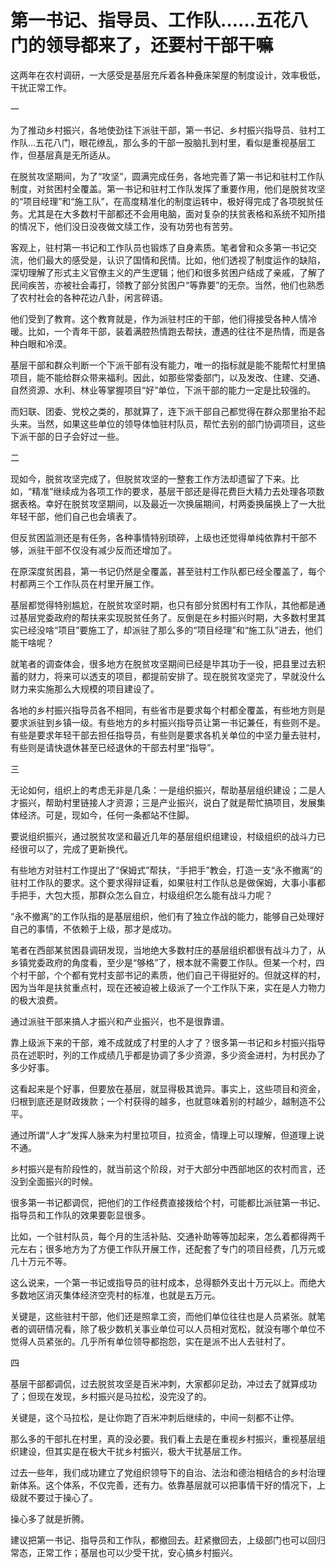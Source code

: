 # 第一书记、指导员、工作队……五花八门的领导都来了，还要村干部干嘛

这两年在农村调研，一大感受是基层充斥着各种叠床架屋的制度设计，效率极低，干扰正常工作。

一

为了推动乡村振兴，各地使劲往下派驻干部，第一书记、乡村振兴指导员、驻村工作队…五花八门，眼花缭乱，那么多的干部一股脑扎到村里，看似是重视基层工作，但基层真是无所适从。

在脱贫攻坚期间，为了“攻坚”，圆满完成任务，各地完善了第一书记和驻村工作队制度，对贫困村全覆盖。第一书记和驻村工作队发挥了重要作用，他们是脱贫攻坚的“项目经理”和“施工队”，在高度精准化的制度运转中，极好得完成了各项脱贫任务。尤其是在大多数村干部都还不会用电脑，面对复杂的扶贫表格和系统不知所措的情况下，他们没日没夜做文牍工作，没有功劳也有苦劳。

客观上，驻村第一书记和工作队员也锻炼了自身素质。笔者曾和众多第一书记交流，他们最大的感受是，认识了国情和民情。比如，他们透视了制度运作的缺陷，深切理解了形式主义官僚主义的产生逻辑；他们和很多贫困户结成了亲戚，了解了民间疾苦，亦被社会毒打，领教了部分贫困户“等靠要”的无奈。当然，他们也熟悉了农村社会的各种花边八卦，闲言碎语。

他们受到了教育。这个教育就是，作为派驻村庄的干部，他们得接受各种人情冷暖。比如，一个青年干部，装着满腔热情跑去帮扶，遭遇的往往不是热情，而是各种白眼和冷漠。

基层干部和群众判断一个下派干部有没有能力，唯一的指标就是能不能帮忙村里搞项目，能不能给群众带来福利。因此，如那些常委部门，以及发改、住建、交通、自然资源、水利、林业等掌握项目“好”单位，下派干部的能力一定是比较强的。

而妇联、团委、党校之类的，那就算了，连下派干部自己都觉得在群众那里抬不起头来。当然，如果这些单位的领导体恤驻村队员，帮忙去别的部门协调项目，这些下派干部的日子会好过一些。

二

现如今，脱贫攻坚完成了，但脱贫攻坚的一整套工作方法却遗留了下来。比如，“精准”继续成为各项工作的要求，基层干部还是得花费巨大精力去处理各项数据表格。幸好在脱贫攻坚期间，以及最近一次换届期间，村两委换届换上了一大批年轻干部，他们自己也会填表了。

但反贫困监测还是有任务，各种事情特别琐碎，上级也还觉得单纯依靠村干部不够，派驻干部不仅没有减少反而还增加了。

在原深度贫困县，第一书记仍然是全覆盖，甚至驻村工作队都已经全覆盖了，每个村都两三个工作队员在村里开展工作。

基层都觉得特别尴尬，在脱贫攻坚时期，也只有部分贫困村有工作队，其他都是通过基层党委政府的帮扶来实现脱贫任务了。反倒是在乡村振兴时期，大多数村里其实已经没啥“项目”要施工了，却派驻了那么多的“项目经理”和“施工队”进去，他们能干啥呢？

就笔者的调查体会，很多地方在脱贫攻坚期间已经是毕其功于一役，把县里过去积蓄的财力，将来可以透支的项目，都提前安排了。现在脱贫攻坚完了，早就没什么财力来实施那么大规模的项目建设了。

各地的乡村振兴指导员各不相同，有些省市是要求每个村都全覆盖，有些地方则是要求派驻到乡镇一级。有些地方的乡村振兴指导员让第一书记兼任，有些则不是。有些是要求年轻干部去担任指导员，有些则是要求各机关单位的中坚力量去驻村，有些则是请快退休甚至已经退休的干部去村里“指导”。

三

无论如何，组织上的考虑无非是几条：一是组织振兴，帮助基层组织建设；二是人才振兴，帮助村里链接人才资源；三是产业振兴，说白了就是帮忙搞项目，发展集体经济。可是，现如今，任何一条都站不住脚。

要说组织振兴，通过脱贫攻坚和最近几年的基层组织组建设，村级组织的战斗力已经很可以了，完成了更新换代。

有些地方对驻村工作提出了“保姆式”帮扶，“手把手”教会，打造一支“永不撤离”的驻村工作队的要求。这个要求得辩证看，如果驻村工作队总是做保姆，大事小事都手把手，大包大揽，那群众怎么自立，村级组织怎么能有战斗力呢？

“永不撤离”的工作队指的是基层组织，他们有了独立作战的能力，能够自己处理好自己的事情，不依赖于上级，那才是成功。

笔者在西部某贫困县调研发现，当地绝大多数村庄的基层组织都很有战斗力了，从乡镇党委政府的角度看，至少是“够格”了，根本就不需要工作队。但某一个村，四个村干部，个个都有党村支部书记的素质，他们自己干得挺好的。但就这样的村，因为当年是扶贫重点村，现在还被迫被上级派了一个工作队下来，实在是人力物力的极大浪费。

通过派驻干部来搞人才振兴和产业振兴，也不是很靠谱。

靠上级派下来的干部，难不成就成了村里的人才了？很多第一书记和乡村振兴指导员在述职时，列的工作成绩几乎都是协调了多少资源，多少资金进村，为村民办了多少好事。

这看起来是个好事，但要放在基层，就显得极其诡异。事实上，这些项目和资金，归根到底还是财政拨款；一个村获得的越多，也就意味着别的村越少，越制造不公平。

通过所谓“人才”发挥人脉来为村里拉项目，拉资金，情理上可以理解，但道理上说不通。

乡村振兴是有阶段性的，就当前这个阶段，对于大部分中西部地区的农村而言，还没到全面振兴的时候。

很多第一书记都调侃，把他们的工作经费直接拨给个村，可能都比派驻第一书记、指导员和工作队的效果要彰显很多。

比如，一个驻村队员，每个月的生活补贴、交通补助等等加起来，怎么着都得两千元左右；很多地方为了方便工作队开展工作，还配套了专门的项目经费，几万元或几十万元不等。

这么说来，一个第一书记或指导员的驻村成本，总得额外支出十万元以上。而绝大多数地区消灭集体经济空壳村的标准，也就是五万元。

关键是，这些驻村干部，他们还是照拿工资，而他们单位往往也是人员紧张。就笔者的调研情况看，除了极少数机关事业单位可以人员相对宽松，就没有哪个单位不觉得人员紧张的。几乎所有单位领导都抱怨，实在是派不出人去驻村了。

四

基层干部都调侃，过去脱贫攻坚是百米冲刺，大家都卯足劲，冲过去了就算成功了；但现在发现，乡村振兴是马拉松，没完没了的。

关键是，这个马拉松，是让你跑了百米冲刺后继续的，中间一刻都不让停。

那么多的干部扎在村里，真的没必要。我们看上去是在重视乡村振兴，重视基层组织建设，但其实是在极大干扰乡村振兴，极大干扰基层工作。

过去一些年，我们成功建立了党组织领导下的自治、法治和德治相结合的乡村治理新体系。这个体系，不仅完善，还有力。依靠基层就可以把事情干好的情况下，上级就不要过于操心了。

操心多了就是折腾。

建议把第一书记、指导员和工作队，都撤回去。赶紧撤回去，上级部门也可以回归常态，正常工作；基层也可以少受干扰，安心搞乡村振兴。

